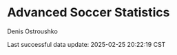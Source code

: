 # Advanced Soccer Statistics
Denis Ostroushko

<!-- gfm -->

Last successful data update: 2025-02-25 20:22:19 CST
